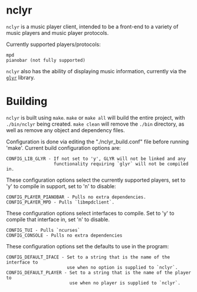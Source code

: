 nclyr
=====

`nclyr` is a music player client, intended to be a front-end to a variety of
music players and music player protocols.

Currently supported players/protocols:

    mpd
    pianobar (not fully supported)

`nclyr` also has the ability of displaying music information, currently via the
[`glyr`](https://github.com/sahib/glyr) library.

Building
========

`nclyr` is built using `make`. `make` or `make all` will build the entire
project, with `./bin/nclyr` being created. `make clean` will remove the `./bin`
directory, as well as remove any object and dependency files.

Configuration is done via editing the "./nclyr_build.conf" file before running
'make'.  Current build configuration options are:

    CONFIG_LIB_GLYR - If not set to 'y', GLYR will not be linked and any
                      functionality requiring `glyr` will not be compiled in.

These configuration options select the currently supported players, set to 'y'
to compile in support, set to 'n' to disable:

    CONFIG_PLAYER_PIANOBAR - Pulls no extra dependencies.
    CONFIG_PLAYER_MPD - Pulls `libmpdclient`.

These configuration options select interfaces to compile. Set to 'y' to compile
that interface in, set 'n' to disable.

    CONFIG_TUI - Pulls `ncurses`
    CONFIG_CONSOLE - Pulls no extra dependencies

These configuration options set the defaults to use in the program:

    CONFIG_DEFAULT_IFACE - Set to a string that is the name of the interface to
                           use when no option is supplied to `nclyr`.
    CONFIG_DEFAULT_PLAYER - Set to a string that is the name of the player to
                            use when no player is supplied to `nclyr`.

